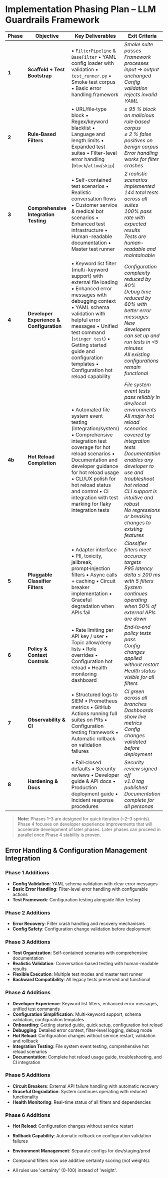 # Implementation Phasing Plan – LLM Guardrails Framework

| Phase | Objective | Key Deliverables | Exit Criteria |
|-------|-----------|------------------|---------------|
| **1** | **Scaffold + Test Bootstrap** | • `FilterPipeline` & `BaseFilter`  • YAML config loader with validation  • `test_runner.py`  • Smoke test corpus  • Basic error handling framework | *Smoke suite passes*  <br/>*Framework processes input → output unchanged*  <br/>*Config validation rejects invalid YAML* |
| **2** | **Rule‑Based Filters** | • URL/file‑type block  • Regex/keyword blacklist  • Language and length limits  • Expanded test suites  • Filter-level error handling (`block`/`allow`/`skip`) | *≥ 95 % block on malicious rule‑based corpus*  <br/>*≤ 2 % false positives on benign corpus*  <br/>*Error handling works for filter crashes* |
| **3** | **Comprehensive Integration Testing** | • Self-contained test scenarios  • Realistic conversation flows  • Customer service & medical bot scenarios  • Enhanced test infrastructure  • Human-readable documentation  • Master test runner | *2 realistic scenarios implemented*  <br/>*144 total tests across all suites*  <br/>*100% pass rate with expected results*  <br/>*Tests are human-readable and maintainable* |
| **4** | **Developer Experience & Configuration** | • Keyword list filter (multi-keyword support) with external file loading  • Enhanced error messages with debugging context  • YAML schema validation with helpful error messages  • Unified test command (`stinger test`)  • Getting started guide and configuration templates  • Configuration hot reload capability | *Configuration complexity reduced by 80%*  <br/>*Debug time reduced by 60% with better error messages*  <br/>*New developers can set up and run tests in <5 minutes*  <br/>*All existing configurations remain functional* |
| **4b** | **Hot Reload Completion** | • Automated file system event testing (integration/system)  • Comprehensive integration test coverage for hot reload scenarios  • Documentation and developer guidance for hot reload usage  • CLI/UX polish for hot reload status and control  • CI integration with test marking for flaky integration tests | *File system event tests pass reliably in dev/local environments*  <br/>*All major hot reload scenarios covered by integration tests*  <br/>*Documentation enables any developer to use and troubleshoot hot reload*  <br/>*CLI support is intuitive and robust*  <br/>*No regressions or breaking changes to existing features* |
| **5** | **Pluggable Classifier Filters** | • Adapter interface  • PII, toxicity, jailbreak, prompt‑injection filters  • Async calls + caching  • Circuit breaker implementation  • Graceful degradation when APIs fail | *Classifier filters meet accuracy targets*  <br/>*P95 latency delta ≤ 200 ms with 5 filters*  <br/>*System continues operating when 50% of external APIs are down* |
| **6** | **Policy & Context Controls** | • Rate limiting per API key / user  • Topic allow/deny lists  • Role overrides  • Configuration hot reload  • Health monitoring dashboard | *End‑to‑end policy tests pass*  <br/>*Config changes applied without restart*  <br/>*Health status visible for all filters* |
| **7** | **Observability & CI** | • Structured logs to SIEM  • Prometheus metrics  • GitHub Actions running full suites on PRs  • Configuration testing framework  • Automatic rollback on validation failures | *CI green across all branches*  <br/>*Dashboards show live metrics*  <br/>*Config changes validated before deployment* |
| **8** | **Hardening & Docs** | • Fail‑closed defaults  • Security reviews  • Developer guide & API docs  • Production deployment guide  • Incident response procedures | *Security review signed off*  <br/>*v1.0 tag published*  <br/>*Documentation complete for all personas* |

> **Note:** Phases 1–3 are designed for quick iteration (~2–3 sprints). Phase 4 focuses on developer experience improvements that will accelerate development of later phases. Later phases can proceed in parallel once Phase 4 stability is proven.

## Error Handling & Configuration Management Integration

### Phase 1 Additions
- **Config Validation**: YAML schema validation with clear error messages
- **Basic Error Handling**: Filter-level error handling with configurable actions
- **Test Framework**: Configuration testing alongside filter testing

### Phase 2 Additions  
- **Error Recovery**: Filter crash handling and recovery mechanisms
- **Config Safety**: Configuration change validation before deployment

### Phase 3 Additions
- **Test Organization**: Self-contained scenarios with comprehensive documentation
- **Realistic Validation**: Conversation-based testing with human-readable results
- **Flexible Execution**: Multiple test modes and master test runner
- **Backward Compatibility**: All legacy tests preserved and functional

### Phase 4 Additions
- **Developer Experience**: Keyword list filters, enhanced error messages, unified test commands
- **Configuration Simplification**: Multi-keyword support, schema validation, configuration templates
- **Onboarding**: Getting started guide, quick setup, configuration hot reload
- **Debugging**: Detailed error context, filter-level logging, debug mode
- **Hot Reload**: Configuration changes without service restart, validation and rollback
- **Integration Testing**: File system event testing, comprehensive hot reload scenarios
- **Documentation**: Complete hot reload usage guide, troubleshooting, and CI integration

### Phase 5 Additions
- **Circuit Breakers**: External API failure handling with automatic recovery
- **Graceful Degradation**: System continues operating with reduced functionality
- **Health Monitoring**: Real-time status of all filters and dependencies

### Phase 6 Additions
- **Hot Reload**: Configuration changes without service restart
- **Rollback Capability**: Automatic rollback on configuration validation failures
- **Environment Management**: Separate configs for dev/staging/prod

- Compound filters now use additive certainty scoring (not weights).
- All rules use 'certainty' (0-100) instead of 'weight'.

